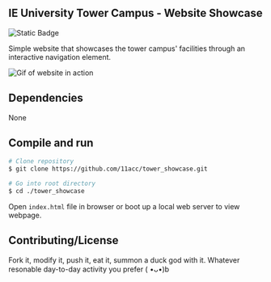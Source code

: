 ## IE University Tower Campus - Website Showcase

![Static Badge](https://img.shields.io/badge/version-1.0-blue)

Simple website that showcases the tower campus' facilities through an interactive navigation element.

![Gif of website in action](./tow_gif.gif)

## Dependencies
None

## Compile and run

```bash
# Clone repository
$ git clone https://github.com/11acc/tower_showcase.git

# Go into root directory
$ cd ./tower_showcase
```

Open `index.html` file in browser or boot up a local web server to view webpage.

## Contributing/License

Fork it, modify it, push it, eat it, summon a duck god with it. Whatever resonable day-to-day activity you prefer ( •ᴗ•)b
